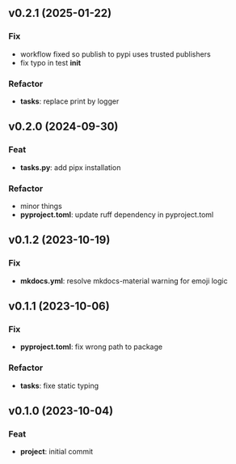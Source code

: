 ## v0.2.1 (2025-01-22)

### Fix

- workflow fixed so publish to pypi uses trusted publishers
- fix typo in test __init__

### Refactor

- **tasks**: replace print by logger

## v0.2.0 (2024-09-30)

### Feat

- **tasks.py**: add pipx installation

### Refactor

- minor things
- **pyproject.toml**: update ruff dependency in pyproject.toml

## v0.1.2 (2023-10-19)

### Fix

- **mkdocs.yml**: resolve mkdocs-material warning for emoji logic

## v0.1.1 (2023-10-06)

### Fix

- **pyproject.toml**: fix wrong path to package

### Refactor

- **tasks**: fixe static typing

## v0.1.0 (2023-10-04)

### Feat

- **project**: initial commit

